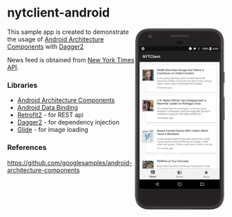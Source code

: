 # nytclient-android
<img align="right" src="/screenshots/nyt_ss.png" height="420"/>

This sample app is created to demonstrate the usage of [Android Architecture Components](https://developer.android.com/topic/libraries/architecture/guide.html) with [Dagger2](https://google.github.io/dagger/) 

News feed is obtained from [New York Times API](https://developer.nytimes.com/).

### Libraries
* [Android Architecture Components](https://developer.android.com/topic/libraries/architecture/guide.html)
* [Android Data Binding](https://developer.android.com/topic/libraries/data-binding/index.html)
* [Retrofit2](http://square.github.io/retrofit/) - for REST api
* [Dagger2](https://google.github.io/dagger/) - for dependency injection
* [Glide](https://github.com/bumptech/glide) - for image loading

### References
https://github.com/googlesamples/android-architecture-components
